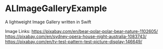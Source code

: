 # ALImageGalleryExample
A lightweight Image Gallery written in Swift 


Image Links:
https://pixabay.com/en/bear-polar-polar-bear-nature-1102605/
https://pixabay.com/en/sydney-opera-house-night-australia-1083743/
https://pixabay.com/en/tv-test-pattern-test-picture-display-146649/
